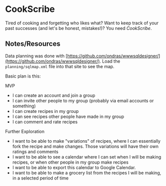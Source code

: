 # CookScribe

Tired of cooking and forgetting who likes what? Want to keep track of your past successes (and let's be honest, mistakes!)? You need _CookScribe_.

## Notes/Resources
Data planning was done with [https://github.com/ondras/wwwsqldesigner/](https://github.com/ondras/wwwsqldesigner/).
Load the `planning/sqlmap.xml` file into that site to see the map.

Basic plan is this:

MVP
- I can create an account and join a group
- I can invite other people to my group (probably via email accounts or something)
- I can create recipes in my group
- I can see recipes other people have made in my group
- I can comment and rate recipes

Further Exploration
- I want to be able to make "variations" of recipes, where I can essentially fork the recipe and make changes. Those variations will have their own ratings and comments
- I want to be able to see a calendar where I can set when I will be making recipes, or when other people in my group make recipes
- I want to be able to export this calendar to Google Calendar.
- I want to be able to make a grocery list from the recipes I will be making, in a selected period of time
